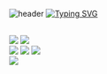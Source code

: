 ![header](https://capsule-render.vercel.app/api?type=waving&color=6994CDEE&text=&animation=twinkling&height=80)
[![Typing SVG](https://readme-typing-svg.demolab.com?font=Alkatra&weight=500&size=45&duration=3500&pause=3&color=6994CDEE&center=false&vCenter=false&multiline=true&repeat=true&width=1000&height=100&lines=Welcome+to+yeongbin's+GitHub!👋)](https://git.io/typing-svg)

<div align="left">
<br>
<div style="display:flex; flex-direction:column; align-items:flex-start;">
    <div>
        <img src="https://img.shields.io/badge/node.js-339933?style=flat-square&logo=nodedotjs&logoColor=white"> 
        <img src="https://img.shields.io/badge/nest.js-E0234E?style=flat-square&logo=nestjs&logoColor=white"> 
        <br>
        <img src="https://img.shields.io/badge/mysql-4479A1?style=flat-square&logo=mysql&logoColor=white"> 
        <img src="https://img.shields.io/badge/mongodb-47A248?style=flat-square&logo=mongodb&logoColor=white"> 
        <img src="https://img.shields.io/badge/redis-DC382D?style=flat-square&logo=redis&logoColor=white"> 
        <br>
        <img src="https://img.shields.io/badge/docker-2496ED?style=flat-square&logo=docker&logoColor=white"> 
    </div>
</div> 
<!--
**gong-yeongbin/gong-yeongbin** is a ✨ _special_ ✨ repository because its `README.md` (this file) appears on your GitHub profile.

Here are some ideas to get you started:

- 🔭 I’m currently working on ...
- 🌱 I’m currently learning ...
- 👯 I’m looking to collaborate on ...
- 🤔 I’m looking for help with ...
- 💬 Ask me about ...
- 📫 How to reach me: ...
- 😄 Pronouns: ...
- ⚡ Fun fact: ...
-->
